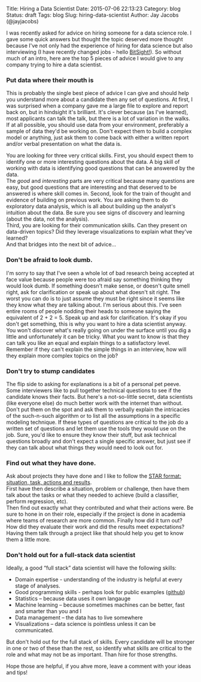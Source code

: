 Title: Hiring a Data Scientist
Date: 2015-07-06 22:13:23
Category: blog
Status: draft
Tags: blog
Slug: hiring-data-scientist
Author: Jay Jacobs (@jayjacobs)

I was recently asked for advice on hiring someone for a data science role.  I gave 
some quick answers but thought the topic deserved more thought because I've 
not only had the experience of hiring for data science but also interviewing (I have 
recently changed jobs - hello [BitSight!](https://www.bitsighttech.com/)).  So without much of an intro, 
here are the top 5 pieces of advice I would give to any company trying to 
hire a data scientist. 

### Put data where their mouth is

This is probably the single best piece of advice I can give and should help you 
understand more about a candidate then any set of questions.  At first, I was 
surprised when a company gave me a large file to explore and report back on, 
but in hindsight it's brilliant.  It's clever because (as I've learned), most 
applicants can talk the talk, but there is a lot of variation in the walks.   
If at all possible, you should use data from your environment, preferably a 
sample of data they'd be working on.  Don't expect them to build a complex 
model or anything, just ask them to come back with either a written report 
and/or verbal presentation on what the data is.

You are looking for three very critical skills.  First, you should expect them 
to identify one or more interesting questions about the data.  A big skill of 
working with data is identifying good questions that can be answered by the data.   
The _good_ and _interesting_ parts are very critical because many questions are easy, 
but good questions that are interesting and that deserved to be answered is where 
skill comes in.  Second, look for the train of thought and evidence of building on 
previous work.  You are asking them to do exploratory data analysis, which is all 
about building up the analyst's intuition about the data.  Be sure you see signs of 
discovery and learning (about the data, not the analysis).   
Third, you are looking for their communication skills.  Can they present on data-driven 
topics?  Did they leverage visualizations to explain what they've learned?  
And that bridges into the next bit of advice…

### Don't be afraid to look dumb. 

I'm sorry to say that I've seen a whole lot of bad research being accepted at face value 
because people were too afraid say something thinking they would look dumb.  If 
something doesn't make sense, or doesn't quite smell right, ask for clarification or 
speak up about what doesn't sit right.  The worst you can do is to just assume they 
must be right since it seems like they know what they are talking about.  I'm serious 
about this.  I've seen entire rooms of people nodding their heads to someone saying 
the equivalent of 2 + 2 = 5.   Speak up and ask for clarification.  It's okay if you 
don't get something, this is why you want to hire a data scientist anyway.  You 
won't discover what's really going on under the surface until you dig a little and 
unfortunately it can be tricky.  What you want to know is that they can talk you 
like an equal and explain things to a satisfactory level.  Remember if they can't 
explain the simple things in an interview, how will they explain more complex topics on the job?

### Don't try to stump candidates 

The flip side to asking for explanations is a bit of a personal pet peeve.  Some interviewers 
like to pull together technical questions to see if the candidate knows their facts.  But 
here's a not-so-little secret, data scientists (like everyone else) do much better work 
with the internet than without.  Don't put them on the spot and ask them to verbally explain 
the intricacies of the such-n-such algorithm or to list all the assumptions in a specific 
modeling technique.  If these types of questions are critical to the job do a written 
set of questions and let them use the tools they would use on the job.   Sure, you'd 
like to ensure they know their stuff, but ask technical questions broadly and don't 
expect a single specific answer, but just see if they can talk about what things they 
would need to look out for.  

### Find out what they have done.

Ask about projects they have done and I like to follow the [STAR format: situation, task, 
actions and results](http://www.rightattitudes.com/2008/07/15/star-technique-answer-interview-questions/).  
First have then describe a situation, problem or challenge, then have them talk about the 
tasks or what they needed to achieve (build a classifier, perform regression, etc).  
Then find out exactly what they contributed and what their actions were.  Be sure to 
hone in on their role, especially if the project is done in academia where teams of 
research are more common.  Finally how did it turn out?  How did they evaluate their 
work and did the results meet expectations?    Having them talk through a project like 
that should help you get to know them a little more.  

### Don't hold out for a full-stack data scientist

Ideally, a good “full stack” data scientist will have the following skills:

 * Domain expertise - understanding of the industry is helpful at every stage of analyses.
 * Good programming skills - perhaps look for public examples ([github](https://github.com/))
 * Statistics – because data uses it own langauge
 * Machine learning – because sometimes machines can be better, fast and smarter than you and I
 * Data management – the data has to live somewhere
 * Visualizations – data science is pointless unless it can be communicated.

But don't hold out for the full stack of skills.  Every candidate will be stronger in 
one or two of these than the rest, so identify what skills are critical to the role and 
what may not be as important.  Than hire for those strengths. 

Hope those are helpful, if you ahve more, leave a comment with your ideas and tips!


